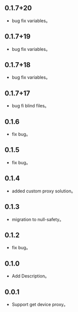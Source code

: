 ## 0.1.7+20

* bug fix variables。

## 0.1.7+19

* bug fix variables。

## 0.1.7+18

* bug fix variables。

## 0.1.7+17

* bug fi blind files。

## 0.1.6

* fix bug。

## 0.1.5

* fix bug。

## 0.1.4

* added custom proxy solution。

## 0.1.3

* migration to null-safety。

## 0.1.2

* fix bug。

## 0.1.0

* Add Description。

## 0.0.1

* Support get device proxy。
